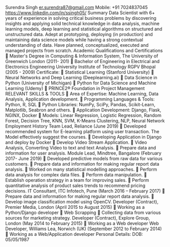 Surendra Singh
er.surendra87@gmail.com
Mobile: +91 7024837045
https://www.linkedin.com/in/ssingh05/
Summary
Data Scientist with 6+ years of experience in solving critical business problems by discovering insights and applying
solid technical knowledge in data analysis, machine learning models, deep learning and statistical algorithms on
structured and unstructured data. Adept at prototyping, deploying (in production) and maintaining data science
models while having a strong contextual understanding of data. Have planned, conceptualized, executed and
managed projects from scratch.
Academic Qualifications and Certifications
 Master's Degree in Computing & Information System, The University of Greenwich London (2011- 201)
 Bachelor of Engineering in Electrical and Electronics Engineering University Institute of Technology RGPV
Bhopal (2005 - 2009)
Certificate:
 Statistical Learning (Stanford University)
 Neural Networks and Deep Learning (Deeplearning.ai)
 Data Science in Python (University of Michigan)
 Python for Data Science and Machine Learning (Udemy)
 PRINCE2® Foundation in Project Management
RELEVANT SKILLS & TOOLS
 Area of Expertise: Machine Learning, Data Analysis, Application development.
 Programming Languages & Tools: Python, R, SQL
 Python Libraries: NumPy, SciPy, Pandas, Scikit-Learn, Matplotlib, Seabron and others.
 Application Development: Django, Flask, NGINX, Docker
 Models: Linear Regression, Logistic Regression, Random Forest, Decision Tree, KNN, SVM, K-Means
Clustering, NLP, Neural Network
Employment History
Team Lead, Reliance (June 2019)
 Developed recommended system for E-learning platform using user transaction. The Model effectively
suggest the courses.
 Developing Application in Django and deploy by Docker
 Develop Video Stream Application.
 Video Analysis, Converting Video to text and text Analysis.
 Prepare data and information for user analysis.
Module Lead, Mindtree, Bangalore (February 2017- June 2019)
 Developed predictive models from raw data for various customers.
 Prepare data and information for making regular report data analysis.
 Worked on many statistical modelling approaches.
 Perform data analysis for complex data files.
 Perform data manipulation.
 Establish operation strategy in a team for improving sales.
 Perform quantitative analysis of product sales trends to recommend pricing decisions.
IT Consultant, ITC Infotech, Pune (March 2016 – February 2017)
 Prepare data and information for making regular report data analysis.
 Develop image classification model using OpenCV.
Developer (Contract), Premier Media, London (April 2015 to August 2015)
 Working as a Python/Django developer
 Web Scrapping
 Collecting data from various sources for marketing strategy.
Developer (Contract), Explore Group, London (May 2014 to February 2015)
 Working as a Web developer
Web Developer, Williams Lea, Norwich (UK) (September 2012 to February 2014)
 Working as a Web/Application developer
Personal Details:
DOB: 05/05/1987
